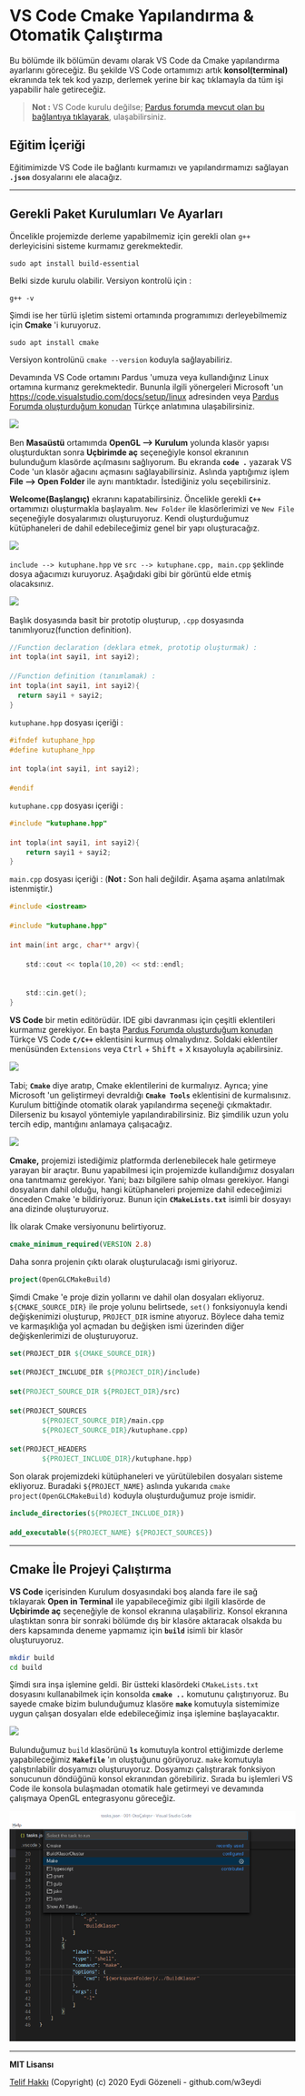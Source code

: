 # VS Code Cmake Yapılandırma & Otomatik Çalıştırma

Bu bölümde ilk bölümün devamı olarak VS Code da Cmake yapılandırma ayarlarını göreceğiz. Bu şekilde VS Code ortamımızı artık **konsol(terminal)** ekranında tek tek kod yazıp, derlemek yerine bir kaç tıklamayla da tüm işi yapabilir hale getireceğiz.
>**Not :** VS Code kurulu değilse; [Pardus forumda mevcut olan bu bağlantıya tıklayarak](https://forum.pardus.org.tr), ulaşabilirsiniz.

## Eğitim İçeriği

Eğitimimizde VS Code ile bağlantı kurmamızı ve yapılandırmamızı sağlayan **`.json`** dosyalarını ele alacağız.

---

## Gerekli Paket Kurulumları Ve Ayarları

Öncelikle projemizde derleme yapabilmemiz için gerekli olan `g++` derleyicisini sisteme kurmamız gerekmektedir.
```git
sudo apt install build-essential
```
Belki sizde kurulu olabilir. Versiyon kontrolü için :
```git
g++ -v
```

Şimdi ise her türlü işletim sistemi ortamında programımızı derleyebilmemiz için **Cmake** 'i kuruyoruz.

```git
sudo apt install cmake
```

Versiyon kontrolünü `cmake --version` koduyla sağlayabiliriz.

Devamında VS Code ortamını Pardus 'umuza veya kullandığınız Linux ortamına kurmanız gerekmektedir. Bununla ilgili yönergeleri Microsoft 'un https://code.visualstudio.com/docs/setup/linux adresinden veya [Pardus Forumda oluşturduğum konudan](forum.pardus.org.tr) Türkçe anlatımına ulaşabilirsiniz.

![](images/dosya-duzeni.png)

Ben **Masaüstü** ortamımda **OpenGL --> Kurulum** yolunda klasör yapısı oluşturduktan sonra **Uçbirimde aç** seçeneğiyle konsol ekranının bulunduğum klasörde açılmasını sağlıyorum. Bu ekranda **`code .`** yazarak VS Code 'un klasör ağacını açmasını sağlayabilirsiniz. Aslında yaptığımız işlem **File --> Open Folder** ile aynı mantıktadır. İstediğiniz yolu seçebilirsiniz.

**Welcome(Başlangıç)** ekranını kapatabilirsiniz. Öncelikle gerekli **`C++`** ortamımızı oluşturmakla başlayalım. `New Folder` ile klasörlerimizi ve `New File` seçeneğiyle dosyalarımızı oluşturuyoruz. Kendi oluşturduğumuz kütüphaneleri de dahil edebileceğimiz genel bir yapı oluşturacağız.

![](images/dizin-olusturma.png)

`include --> kutuphane.hpp` ve `src --> kutuphane.cpp, main.cpp` şeklinde dosya ağacımızı kuruyoruz. Aşağıdaki gibi bir görüntü elde etmiş olacaksınız.

![](images/dosya-olusturma.png)

Başlık dosyasında basit bir prototip oluşturup, `.cpp` dosyasında tanımlıyoruz(function definition).
```c
//Function declaration (deklara etmek, prototip oluşturmak) :
int topla(int sayi1, int sayi2);

//Function definition (tanımlamak) :
int topla(int sayi1, int sayi2){
  return sayi1 + sayi2;
}
```

`kutuphane.hpp` dosyası içeriği :

```c
#ifndef kutuphane_hpp
#define kutuphane_hpp

int topla(int sayi1, int sayi2);

#endif
```

`kutuphane.cpp` dosyası içeriği :

```c
#include "kutuphane.hpp"

int topla(int sayi1, int sayi2){
    return sayi1 + sayi2;
}
```


`main.cpp` dosyası içeriği : (**Not :** Son hali değildir. Aşama aşama anlatılmak istenmiştir.)

```c
#include <iostream>

#include "kutuphane.hpp"

int main(int argc, char** argv){

    std::cout << topla(10,20) << std::endl;


    std::cin.get();
}
```

**VS Code** bir metin editörüdür. IDE gibi davranması için çeşitli eklentileri kurmamız gerekiyor. En başta [Pardus Forumda oluşturduğum konudan](forum.pardus.org.tr) Türkçe VS Code **`C/C++`** eklentisini kurmuş olmalıydınız. Soldaki eklentiler menüsünden `Extensions` veya <kbd>Ctrl</kbd> + <kbd>Shift</kbd> + <kbd>X</kbd> kısayoluyla açabilirsiniz.

![](images/extensions.png)

Tabi; **`Cmake`** diye aratıp, Cmake eklentilerini de kurmalıyız. Ayrıca; yine Microsoft 'un geliştirmeyi devraldığı **`Cmake Tools`** eklentisini de kurmalısınız. Kurulum bittiğinde otomatik olarak yapılandırma seçeneği çıkmaktadır. Dilerseniz bu kısayol yöntemiyle yapılandırabilirsiniz. Biz şimdilik uzun yolu tercih edip, mantığını anlamaya çalışacağız.

![](images/cmake.png)

**Cmake,** projemizi istediğimiz platformda derlenebilecek hale getirmeye yarayan bir araçtır. Bunu yapabilmesi için projemizde kullandığımız dosyaları ona tanıtmamız gerekiyor. Yani; bazı bilgilere sahip olması gerekiyor. Hangi dosyaların dahil olduğu, hangi kütüphaneleri projemize dahil edeceğimizi önceden Cmake 'e bildiriyoruz. Bunun için **`CMakeLists.txt`** isimli bir dosyayı ana dizinde oluşturuyoruz.

İlk olarak Cmake versiyonunu belirtiyoruz.

```cmake
cmake_minimum_required(VERSION 2.8)
```

Daha sonra projenin çıktı olarak oluşturulacağı ismi giriyoruz.

```cmake
project(OpenGLCMakeBuild)
```

Şimdi Cmake 'e proje dizin yollarını ve dahil olan dosyaları ekliyoruz. `${CMAKE_SOURCE_DIR}` ile proje yolunu belirtsede, `set()` fonksiyonuyla kendi değişkenimizi oluşturup, `PROJECT_DIR` ismine atıyoruz. Böylece daha temiz ve karmaşıklığa yol açmadan bu değişken ismi üzerinden diğer değişkenlerimizi de oluşturuyoruz.

```cmake
set(PROJECT_DIR ${CMAKE_SOURCE_DIR})

set(PROJECT_INCLUDE_DIR ${PROJECT_DIR}/include)

set(PROJECT_SOURCE_DIR ${PROJECT_DIR}/src)

set(PROJECT_SOURCES
        ${PROJECT_SOURCE_DIR}/main.cpp
        ${PROJECT_SOURCE_DIR}/kutuphane.cpp)

set(PROJECT_HEADERS
        ${PROJECT_INCLUDE_DIR}/kutuphane.hpp)
```

Son olarak projemizdeki kütüphaneleri ve yürütülebilen dosyaları sisteme ekliyoruz. Buradaki `${PROJECT_NAME}` aslında yukarıda `cmake project(OpenGLCMakeBuild)` koduyla oluşturduğumuz proje ismidir.

```cmake
include_directories(${PROJECT_INCLUDE_DIR})

add_executable(${PROJECT_NAME} ${PROJECT_SOURCES})
```

---

## Cmake İle Projeyi Çalıştırma

**VS Code** içerisinden Kurulum dosyasındaki boş alanda fare ile sağ tıklayarak **Open in Terminal** ile yapabileceğimiz gibi ilgili klasörde de **Uçbirimde aç** seçeneğiyle de konsol ekranına ulaşabiliriz. Konsol ekranına ulaştıktan sonra bir sonraki bölümde dış bir klasöre aktaracak olsakda bu ders kapsamında deneme yapmamız için **`build`** isimli bir klasör oluşturuyoruz.

```bash
mkdir build
cd build
```

Şimdi sıra inşa işlemine geldi. Bir üstteki klasördeki `CMakeLists.txt` dosyasını kullanabilmek için konsolda **`cmake ..`** komutunu çalıştırıyoruz. Bu sayede cmake bizim bulunduğumuz klasöre **`make`** komutuyla sistemimize uygun çalışan dosyaları elde edebileceğimiz inşa işlemine başlayacaktır.

![](images/cmake-build.png)

Bulunduğumuz `build` klasörünü **`ls`** komutuyla kontrol ettiğimizde derleme yapabileceğimiz **`Makefile`** 'ın oluştuğunu görüyoruz. `make` komutuyla çalıştırılabilir dosyamızı oluşturuyoruz. Dosyamızı çalıştırarak fonksiyon sonucunun döndüğünü konsol ekranından görebiliriz. Sırada bu işlemleri VS Code ile konsola bulaşmadan otomatik hale getirmeyi ve devamında çalışmaya OpenGL entegrasyonu göreceğiz.

![](images/make-run.png)

---

**MIT Lisansı**

[Telif Hakkı](https://github.com/w3eydi/OpenGL-VSCode/blob/master/LICENSE) (Copyright) (c) 2020 Eydi Gözeneli - github.com/w3eydi
